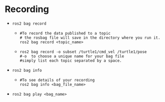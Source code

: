 # Recording 

* ```ros2 bag record```

  * ```shell
    #To record the data published to a topic
    # the rosbag file will save in the directory where you run it.
    ros2 bag record <topic_name>
    ```

  * ```shell 
    ros2 bag record -o subset /turtle1/cmd_vel /turtle1/pose
    #-o  to choose a unique name for your bag file
    #simply list each topic separated by a space.
    ```

    

* ```ros2 bag info```

  * ```shell
    #To see details of your recording 
    ros2 bag info <bag_file_name>
    ```

* ```shell
  ros2 bag play <bag_name>
  ```
